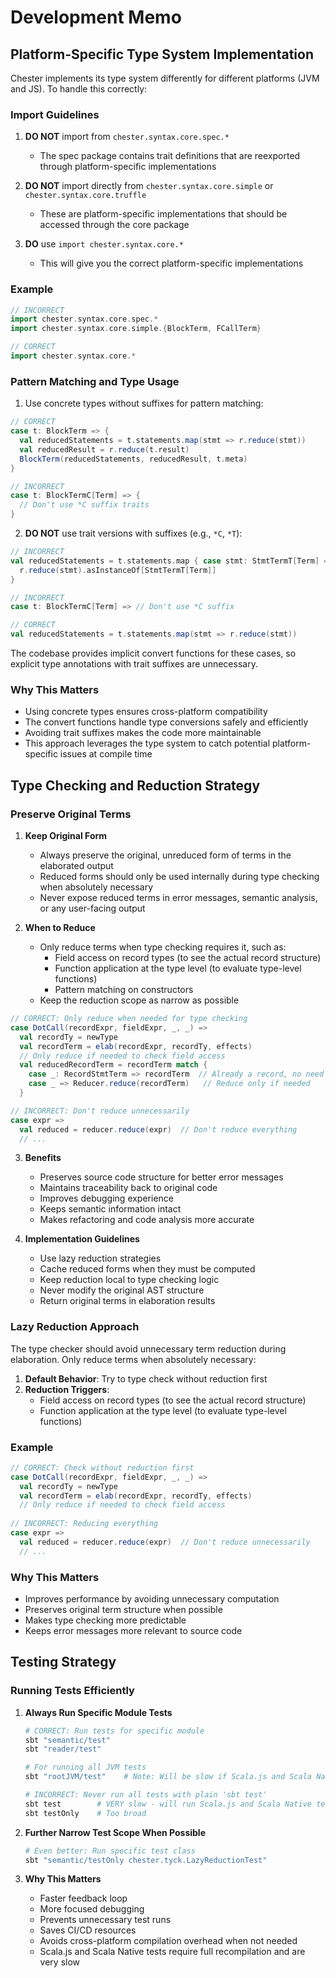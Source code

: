 # Development Memo

## Platform-Specific Type System Implementation

Chester implements its type system differently for different platforms (JVM and JS). To handle this correctly:

### Import Guidelines

1. **DO NOT** import from `chester.syntax.core.spec.*`
   - The spec package contains trait definitions that are reexported through platform-specific implementations

2. **DO NOT** import directly from `chester.syntax.core.simple` or `chester.syntax.core.truffle`
   - These are platform-specific implementations that should be accessed through the core package

3. **DO** use `import chester.syntax.core.*`
   - This will give you the correct platform-specific implementations

### Example

```scala
// INCORRECT
import chester.syntax.core.spec.*
import chester.syntax.core.simple.{BlockTerm, FCallTerm}

// CORRECT
import chester.syntax.core.*
```

### Pattern Matching and Type Usage

1. Use concrete types without suffixes for pattern matching:
```scala
// CORRECT
case t: BlockTerm => {
  val reducedStatements = t.statements.map(stmt => r.reduce(stmt))
  val reducedResult = r.reduce(t.result)
  BlockTerm(reducedStatements, reducedResult, t.meta)
}

// INCORRECT
case t: BlockTermC[Term] => {
  // Don't use *C suffix traits
}
```

2. **DO NOT** use trait versions with suffixes (e.g., `*C`, `*T`):
```scala
// INCORRECT
val reducedStatements = t.statements.map { case stmt: StmtTermT[Term] =>
  r.reduce(stmt).asInstanceOf[StmtTermT[Term]]
}

// INCORRECT
case t: BlockTermC[Term] => // Don't use *C suffix

// CORRECT
val reducedStatements = t.statements.map(stmt => r.reduce(stmt))
```

The codebase provides implicit convert functions for these cases, so explicit type annotations with trait suffixes are unnecessary.

### Why This Matters

- Using concrete types ensures cross-platform compatibility
- The convert functions handle type conversions safely and efficiently
- Avoiding trait suffixes makes the code more maintainable
- This approach leverages the type system to catch potential platform-specific issues at compile time 

## Type Checking and Reduction Strategy

### Preserve Original Terms

1. **Keep Original Form**
   - Always preserve the original, unreduced form of terms in the elaborated output
   - Reduced forms should only be used internally during type checking when absolutely necessary
   - Never expose reduced terms in error messages, semantic analysis, or any user-facing output

2. **When to Reduce**
   - Only reduce terms when type checking requires it, such as:
     - Field access on record types (to see the actual record structure)
     - Function application at the type level (to evaluate type-level functions)
     - Pattern matching on constructors
   - Keep the reduction scope as narrow as possible

```scala
// CORRECT: Only reduce when needed for type checking
case DotCall(recordExpr, fieldExpr, _, _) =>
  val recordTy = newType
  val recordTerm = elab(recordExpr, recordTy, effects)
  // Only reduce if needed to check field access
  val reducedRecordTerm = recordTerm match {
    case _: RecordStmtTerm => recordTerm  // Already a record, no need to reduce
    case _ => Reducer.reduce(recordTerm)   // Reduce only if needed
  }

// INCORRECT: Don't reduce unnecessarily
case expr =>
  val reduced = reducer.reduce(expr)  // Don't reduce everything
  // ...
```

3. **Benefits**
   - Preserves source code structure for better error messages
   - Maintains traceability back to original code
   - Improves debugging experience
   - Keeps semantic information intact
   - Makes refactoring and code analysis more accurate

4. **Implementation Guidelines**
   - Use lazy reduction strategies
   - Cache reduced forms when they must be computed
   - Keep reduction local to type checking logic
   - Never modify the original AST structure
   - Return original terms in elaboration results

### Lazy Reduction Approach

The type checker should avoid unnecessary term reduction during elaboration. Only reduce terms when absolutely necessary:

1. **Default Behavior**: Try to type check without reduction first
2. **Reduction Triggers**:
   - Field access on record types (to see the actual record structure)
   - Function application at the type level (to evaluate type-level functions)

### Example

```scala
// CORRECT: Check without reduction first
case DotCall(recordExpr, fieldExpr, _, _) =>
  val recordTy = newType
  val recordTerm = elab(recordExpr, recordTy, effects)
  // Only reduce if needed to check field access
  
// INCORRECT: Reducing everything
case expr =>
  val reduced = reducer.reduce(expr)  // Don't reduce unnecessarily
  // ...
```

### Why This Matters

- Improves performance by avoiding unnecessary computation
- Preserves original term structure when possible
- Makes type checking more predictable
- Keeps error messages more relevant to source code 

## Testing Strategy

### Running Tests Efficiently

1. **Always Run Specific Module Tests**
   ```bash
   # CORRECT: Run tests for specific module
   sbt "semantic/test"
   sbt "reader/test"
   
   # For running all JVM tests
   sbt "rootJVM/test"    # Note: Will be slow if Scala.js and Scala Native are enabled
   
   # INCORRECT: Never run all tests with plain 'sbt test'
   sbt test        # VERY slow - will run Scala.js and Scala Native tests which take a long time to compile
   sbt testOnly    # Too broad
   ```

2. **Further Narrow Test Scope When Possible**
   ```bash
   # Even better: Run specific test class
   sbt "semantic/testOnly chester.tyck.LazyReductionTest"
   ```

3. **Why This Matters**
   - Faster feedback loop
   - More focused debugging
   - Prevents unnecessary test runs
   - Saves CI/CD resources
   - Avoids cross-platform compilation overhead when not needed
   - Scala.js and Scala Native tests require full recompilation and are very slow 